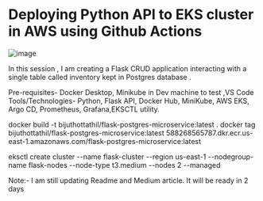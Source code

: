 # Deploying Python API to EKS cluster in AWS using Github Actions

![image](https://github.com/user-attachments/assets/898607cb-b628-4410-b776-3bbf2e65588b)


In this session , I am creating a Flask CRUD application interacting with a single table called inventory kept in Postgres database .   

Pre-requisites- Docker Desktop, Minikube in Dev machine to test ,VS Code
Tools/Technologies- Python, Flask API, Docker Hub, MiniKube, AWS EKS, Argo CD, Prometheus, Grafana,EKSCTL utility.


 docker build -t bijuthottathil/flask-postgres-microservice:latest .
 docker tag bijuthottathil/flask-postgres-microservice:latest 588268565787.dkr.ecr.us-east-1.amazonaws.com/flask-postgres-microservice:latest

 eksctl create cluster   --name flask-cluster   --region us-east-1   --nodegroup-name flask-nodes   --node-type t3.medium   --nodes 2   --managed

Note:- I am still updating Readme and Medium article. It will be ready in 2 days







